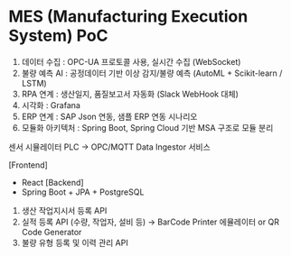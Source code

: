# MES (Manufacturing Execution System) PoC

1. 데이터 수집 : OPC-UA 프로토콜 사용, 실시간 수집 (WebSocket)
2. 불량 예측 AI : 공정데이터 기반 이상 감지/불량 예측 (AutoML + Scikit-learn / LSTM)
3. RPA 연계 : 생산일지, 품질보고서 자동화 (Slack WebHook 대체)
4. 시각화 : Grafana
5. ERP 연계 : SAP Json 연동, 샘플 ERP 연동 시나리오
6. 모듈화 아키텍처 : Spring Boot, Spring Cloud 기반 MSA 구조로 모듈 분리

센서 시뮬레이터
PLC -> OPC/MQTT
Data Ingestor 서비스

[Frontend]
- React
[Backend]
- Spring Boot + JPA + PostgreSQL

1) 생산 작업지시서 등록 API
2) 실적 등록 API (수량, 작업자, 설비 등) -> BarCode Printer 에뮬레이터 or QR Code Generator
3) 불량 유형 등록 및 이력 관리 API

